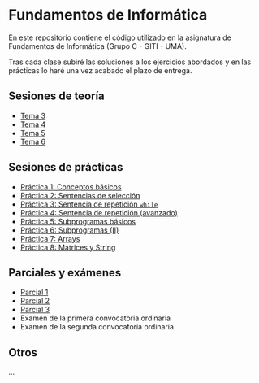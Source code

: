 # Fundamentos de Informática

En este repositorio contiene el código utilizado en la asignatura de Fundamentos de Informática (Grupo C - GITI - UMA).

Tras cada clase subiré las soluciones a los ejercicios abordados y en las prácticas lo haré una vez acabado el plazo de entrega.

## Sesiones de teoría

* [Tema 3](docs/tema3.md)
* [Tema 4](docs/tema4.md)
* [Tema 5](docs/tema5.md)
* [Tema 6](docs/tema6.md)

## Sesiones de prácticas

* [Práctica 1: Conceptos básicos](prácticas/p1.md)
* [Práctica 2: Sentencias de selección](prácticas/p2.md)
* [Práctica 3: Sentencia de repetición `while`](prácticas/p3.md)
* [Práctica 4: Sentencia de repetición (avanzado)](prácticas/p4.md)
* [Práctica 5: Subprogramas básicos](prácticas/p5.md)
* [Práctica 6: Subprogramas (II)](prácticas/p6.md)
* [Práctica 7: Arrays](prácticas/p7.md)
* [Práctica 8: Matrices y String](prácticas/p8.md)

## Parciales y exámenes

* [Parcial 1](evaluacion/parcial1.md)
* [Parcial 2](evaluacion/parcial2.md)
* [Parcial 3](evaluacion/parcial3.md)
* Examen de la primera convocatoria ordinaria
* Examen de la segunda convocatoria ordinaria

## Otros

...

